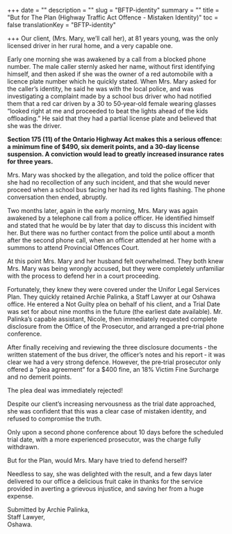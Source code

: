 +++
date = ""
description = ""
slug = "BFTP-identity"
summary = ""
title = "But for The Plan (Highway Traffic Act Offence - Mistaken Identity)"
toc = false
translationKey = "BFTP-identity"

+++
Our client, (Mrs. Mary, we’ll call her), at 81 years young, was the only licensed driver in her rural home, and a very capable one.

Early one morning she was awakened by a call from a blocked phone number. The male caller sternly asked her name, without first identifying himself, and then asked if she was the owner of a red automobile with a licence plate number which he quickly stated. When Mrs. Mary asked for the caller’s identity, he said he was with the local police, and was investigating a complaint made by a school bus driver who had notified them that a red car driven by a 30 to 50‐year‐old female wearing glasses “looked right at me and proceeded to beat the lights ahead of the kids offloading.” He said that they had a partial license plate and believed that she was the driver.

**Section 175 (11) of the Ontario Highway Act makes this a serious offence: a minimum fine of $490, six demerit points, and a 30‐day license suspension. A conviction would lead to greatly increased insurance rates for three years.**

Mrs. Mary was shocked by the allegation, and told the police officer that she had no recollection of any such incident, and that she would never proceed when a school bus facing her had its red lights flashing. The phone conversation then ended, abruptly.

Two months later, again in the early morning, Mrs. Mary was again awakened by a telephone call from a police officer. He identified himself and stated that he would be by later that day to discuss this incident with her. But there was no further contact from the police until about a month after the second phone call, when an officer attended at her home with a summons to attend Provincial Offences Court.

At this point Mrs. Mary and her husband felt overwhelmed. They both knew Mrs. Mary was being wrongly accused, but they were completely unfamiliar with the process to defend her in a court proceeding.

Fortunately, they knew they were covered under the Unifor Legal Services Plan. They quickly retained Archie Palinka, a Staff Lawyer at our Oshawa office. He entered a Not Guilty plea on behalf of his client, and a Trial Date was set for about nine months in the future (the earliest date available). Mr. Palinka’s capable assistant, Nicole, then immediately requested complete disclosure from the Office of the Prosecutor, and arranged a pre‐trial phone conference.

After finally receiving and reviewing the three disclosure documents ‐ the written statement of the bus driver, the officer’s notes and his report ‐ it was clear we had a very strong defence. However, the pre‐trial prosecutor only offered a “plea agreement” for a $400 fine, an 18% Victim Fine Surcharge and no demerit points.

The plea deal was immediately rejected!

Despite our client’s increasing nervousness as the trial date approached, she was confident that this was a clear case of mistaken identity, and refused to compromise the truth.

Only upon a second phone conference about 10 days before the scheduled trial date, with a more experienced prosecutor, was the charge fully withdrawn.

But for the Plan, would Mrs. Mary have tried to defend herself?

Needless to say, she was delighted with the result, and a few days later delivered to our office a delicious fruit cake in thanks for the service provided in averting a grievous injustice, and saving her from a huge expense.

Submitted by Archie Palinka,  
Staff Lawyer,  
Oshawa.